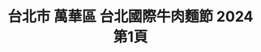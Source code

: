 ---
title: "台北市 萬華區 台北國際牛肉麵節 2024 第1頁"
description: "台北市 萬華區 台北國際牛肉麵節 2024 獲獎餐廳 第1頁"
keywords:
  - 美食競賽
  - 台灣美食
  - 美食精選
datePublished: "2025-06-30"
dateModified: "2025-07-02"
city: "台北市"
district: "萬華區"
award: "台北國際牛肉麵節"
year: "2024"
page: 1
count: 1

restaurants:
  - name: "御真牛餐館"
    city: "台北市"
    district: "萬華區"
    address: "108台北市萬華區成都路27巷3號"
    phone: "0223033960"
    geo: "25.042835397710764, 121.50689539862134"
    link: "台北市/萬華區/御真牛餐館"
    google_map: "https://maps.app.goo.gl/F3PYdz4HMu2wS2xs8"
    footinder: "https://footinder.com.tw/%E5%8F%B0%E5%8C%97%E5%B8%82%E8%90%AC%E8%8F%AF%E5%8D%80/63609/"
    award:
    - name: "台北國際牛肉麵節"
      year: "2024"
---